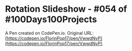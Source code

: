# Rotation Slideshow - #054 of #100Days100Projects

A Pen created on CodePen.io. Original URL: [https://codepen.io/FlorinPop17/pen/VwwdNvP](https://codepen.io/FlorinPop17/pen/VwwdNvP).


